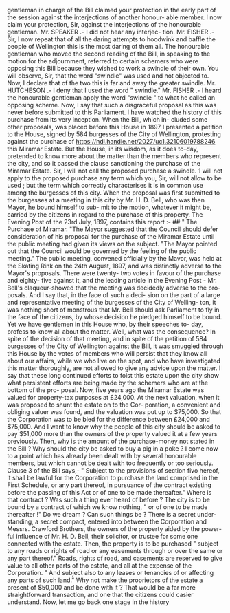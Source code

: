 gentleman in charge of the Bill claimed your protection in the early part of the session against the interjections of another honour- able member. I now claim your protection, Sir, against the interjections of the honourable gentleman. Mr. SPEAKER .- I did not hear any interjec- tion. Mr. FISHER .- Sir, I now repeat that of all the daring attempts to hoodwink and baffle the people of Wellington this is the most daring of them all. The honourable gentleman who moved the second reading of the Bill, in speaking to the motion for the adjournment, referred to certain schemers who were opposing this Bill because they wished to work a swindle of their own. You will observe, Sir, that the word "swindle" was used and not objected to. Now, I declare that of the two this is far and away the greater swindle. Mr. HUTCHESON .- I deny that I used the word " swindle." Mr. FISHER .- I heard the honourable gentleman apply the word "swindle " to what he called an opposing scheme. Now, I say that such a disgraceful proposal as this was never before submitted to this Parliament. I have watched the history of this purchase from its very inception. When the Bill, which in- cluded some other proposals, was placed before this House in 1897 I presented a petition to the House, signed by 584 burgesses of the City of Wellington, protesting against the purchase of https://hdl.handle.net/2027/uc1.32106019788246 this Miramar Estate. But the House, in its wisdom, as it does to-day, pretended to know more about the matter than the members who represent the city, and so it passed the clause sanctioning the purchase of the Miramar Estate. Sir, I will not call the proposed purchase a swindle. 1 will not apply to the proposed purchase any term which you, Sir, will not allow to be used ; but the term which correctly characterises it is in common use among the burgesses of this city. When the proposal was first submitted to the burgesses at a meeting in this city by Mr. H. D. Bell, who was then Mayor, he bound himself to sub- mit to the motion, whatever it might be, carried by the citizens in regard to the purchase of this property. The Evening Post of the 23rd July, 1897, contains this report :- ## " The Purchase of Miramar. "The Mayor suggested that the Council should defer consideration of his proposal for the purchase of the Miramar Estate until the public meeting had given its views on the subject. "The Mayor pointed out that the Council would be governed by the feeling of the public meeting." The public meeting, convened officially by the Mavor, was held at the Skating Rink on the 24th August, 1897, and was distinctly adverse to the Mayor's proposals. There were twenty- two votes in favour of the purchase and eighty- five against it, and the leading article in the Evening Post - Mr. Bell's claqueur-showed that the meeting was decidedly adverse to the pro- posals. And I say that, in the face of such a deci- sion on the part of a large and representative meeting of the burgesses of the City of Welling- ton, it was nothing short of monstrous that Mr. Bell should ask Parliament to fly in the face of the citizens, by whose decision he pledged himself to be bound. Yet we have gentlemen in this House who, by their speeches to- day, profess to know all about the matter. Well, what was the consequence? In spite of the decision of that meeting, and in spite of the petition of 584 burgesses of the City of Wellington against the Bill, it was smuggled through this House by the votes of members who will persist that they know all about our affairs, while we who live on the spot, and who have investigated this matter thoroughly, are not allowed to give any advice upon the matter. I say that these long continued efforts to foist this estate upon the city show what persistent efforts are being made by the schemers who are at the bottom of the pro- posal. Now, five years ago the Miramar Estate was valued for property-tax purposes at £24,000. At the next valuation, when it was proposed to shunt the estate on to the Cor- poration, a convenient and obliging valuer was found, and the valuation was put up to $75,000. So that the Corporation was to be bled for the difference between £24,000 and $75,000. And I want to know why the people of this city should be asked to pay $51,000 more than the owners of the property valued it at a few years previously. Then, why is the amount of the purchase-money not stated in the Bill ? Why should the city be asked to buy a pig in a poke ? I come now to a point which has already been dealt with by several honourable members, but which cannot be dealt with too frequently or too seriously. Clause 3 of the Bill says,- " Subject to the provisions of section fivo hereof, it shall be lawful for the Corporation to purchase the land comprised in the First Schedule, or any part thereof, in pursuance of the contract existing before the passing of this Act or of one to be made thereafter." Where is that contract ? Was such a thing ever heard of before ? The city is to be bound by a contract of which we know nothing, " or of one to be made thereafter !" Do we dream ? Can such things be ? There is a secret under- standing, a secret compact, entered into between the Corporation and Messrs. Crawford Brothers, the owners of the property aided by the power- ful influence of Mr. H. D. Bell, their solicitor, or trustee for some one connected with the estate. Then, the property is to be purchased " subject to any roads or rights of road or any easements through or over the same or any part thereof." Roads, rights of road, and casements are reserved to give value to all other parts of tho estate, and all at the expense of the Corporation. " And subject also to any leases or tenancies of or affecting any parts of such land." Why not make the proprietors of the estate a present of $50,000 and be done with it ? That would be a far more straightforward transaction, and one that the citizens could casier understand. Now, let me go back one stage in the history 